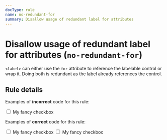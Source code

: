 ```yaml
---
docType: rule
name: no-redundant-for
summary: Disallow usage of redundant label for attributes
---
```


# Disallow usage of redundant label for attributes (`no-redundant-for`)

`<label>` can either use the `for` attribute to reference the labelable control or wrap it.
Doing both is redundant as the label already references the control.

## Rule details

Examples of **incorrect** code for this rule:

<validate name="incorrect" rules="no-redundant-for">
  <label for="foo">
    <input type="checkbox" id="foo">
    My fancy checkbox
  </label>
</validate>

Examples of **correct** code for this rule:

<validate name="correct" rules="no-redundant-for">
  <!-- without for attribute -->
  <label>
    <input type="checkbox">
    My fancy checkbox
  </label>

  <!-- without wrapping -->
  <input type="checkbox" id="foo">
  <label for="foo">
    My fancy checkbox
  </label>
</validate>
